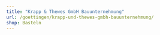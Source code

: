 ```yaml
---
title: "Krapp & Thewes GmbH Bauunternehmung"
url: /goettingen/krapp-und-thewes-gmbh-bauunternehmung/
shop: Basteln
---
```

